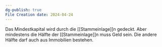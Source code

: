 ```yaml
---
dg-publish: true
File Creation date: 2024-04-24
---
```


Das Mindestkapital wird durch die [[Stammeinlage]]n gedeckt. Aber mindestens die Hälfte der [[Stammeinlage]]n muss Geld sein. Die andere Hälfte darf auch aus Immobilien bestehen.